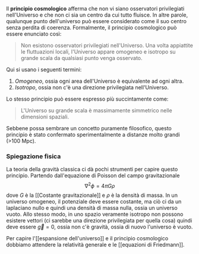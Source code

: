 Il **principio cosmologico** afferma che non vi siano osservatori privilegiati nell'Universo e che non ci sia un centro da cui tutto fluisce. In altre parole, qualunque punto dell'universo può essere considerato come il suo centro senza perdita di coerenza. Formalmente, il principio cosmologico può essere enunciato così:

> Non esistono osservatori privilegiati nell'Universo. Una volta appiattite le fluttuazioni locali, l'Universo appare omogeneo e isotropo su grande scala da qualsiasi punto venga osservato.

Qui si usano i seguenti termini:
1. *Omogeneo*, ossia ogni area dell'Universo è equivalente ad ogni altra.
2. *Isotropo*, ossia non c'è una direzione privilegiata nell'Universo.

Lo stesso principio può essere espresso più succintamente come:

> L'Universo su grande scala è massimamente simmetrico nelle dimensioni spaziali.

Sebbene possa sembrare un concetto puramente filosofico, questo principio è stato confermato sperimentalmente a distanze molto grandi (>100 Mpc).
### Spiegazione fisica
La teoria della gravità classica ci dà pochi strumenti per capire questo principio. Partendo dall'equazione di Poisson del campo gravitazionale
$$\nabla^{2}\phi=4\pi G\rho$$
dove $G$ è la [[Costante gravitazionale]] e $\rho$ è la densità di massa. In un universo omogeneo, il potenziale deve essere costante, ma ciò ci da un laplaciano nullo e quindi una densità di massa nulla, ossia un universo vuoto. Allo stesso modo, in uno spazio veramente isotropo non possono esistere vettori (ci sarebbe una direzione privilegiata per quella cosa) quindi deve essere $\vec{g}=0$, ossia non c'è gravità, ossia di nuovo l'universo è vuoto.

Per capire l'[[espansione dell'universo]] e il principio cosmologico dobbiamo attendere la relatività generale e le [[equazioni di Friedmann]].